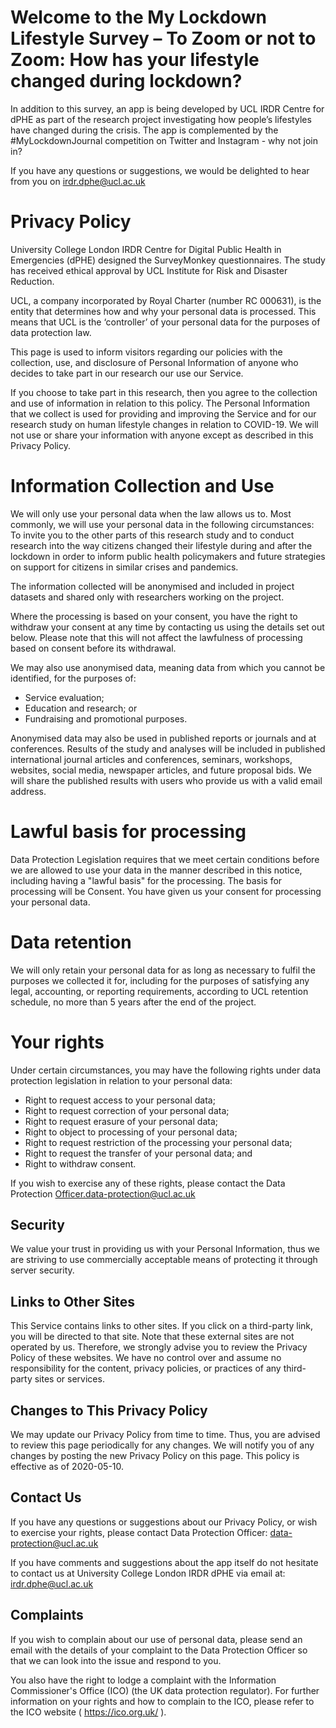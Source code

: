 # Welcome to the My Lockdown Lifestyle Survey – To Zoom or not to Zoom: How has your lifestyle changed during lockdown? #

In addition to this survey, an app is being developed by UCL IRDR Centre for dPHE as part of the research project investigating how people’s lifestyles have changed during the crisis. The app is complemented by the #MyLockdownJournal competition on Twitter and Instagram - why not join in?

If you have any questions or suggestions, we would be delighted to hear from you on irdr.dphe@ucl.ac.uk 

# Privacy Policy # 

University College London IRDR Centre for Digital Public Health in Emergencies (dPHE) designed the SurveyMonkey questionnaires. The study has received ethical approval by UCL Institute for Risk and Disaster Reduction.  

UCL, a company incorporated by Royal Charter (number RC 000631), is the entity that determines how and why your personal data is processed. This means that UCL is the ‘controller’ of your personal data for the purposes of data protection law.

This page is used to inform visitors regarding our policies with the collection, use, and disclosure of Personal Information of anyone who decides to take part in our research our use our Service.

If you choose to take part in this research, then you agree to the collection and use of information in relation to this policy. The Personal Information that we collect is used for providing and improving the Service and for our research study on human lifestyle changes in relation to COVID-19. We will not use or share your information with anyone except as described in this Privacy Policy.
 
# Information Collection and Use # 

We will only use your personal data when the law allows us to. Most commonly, we will use your personal data in the following circumstances: To invite you to the other parts of this research study and to conduct research into the way citizens changed their lifestyle during and after the lockdown in order to inform public health policymakers and future strategies on support for citizens in similar crises and pandemics. 

The information collected will be anonymised and included in project datasets and shared only with researchers working on the project. 

Where the processing is based on your consent, you have the right to withdraw your consent at any time by contacting us using the details set out below. Please note that this will not affect the lawfulness of processing based on consent before its withdrawal.

We may also use anonymised data, meaning data from which you cannot be identified, for the purposes of:
* Service evaluation;
* Education and research; or
* Fundraising and promotional purposes.

Anonymised data may also be used in published reports or journals and at conferences. Results of the study and analyses will be included in published international journal articles and conferences, seminars, workshops, websites, social media, newspaper articles, and future proposal bids. We will share the published results with users who provide us with a valid email address.

# Lawful basis for processing #

Data Protection Legislation requires that we meet certain conditions before we are allowed to use your data in the manner described in this notice, including having a "lawful basis" for the processing. The basis for processing will be Consent. You have given us your consent for processing your personal data.

# Data retention #
We will only retain your personal data for as long as necessary to fulfil the purposes we collected it for, including for the purposes of satisfying any legal, accounting, or reporting requirements, according to UCL retention schedule, no more than 5 years after the end of the project.

# Your rights #

Under certain circumstances, you may have the following rights under data protection legislation in relation to your personal data:
* Right to request access to your personal data;
* Right to request correction of your personal data;
* Right to request erasure of your personal data;
* Right to object to processing of your personal data;
* Right to request restriction of the processing your personal data;
* Right to request the transfer of your personal data; and
* Right to withdraw consent.

If you wish to exercise any of these rights, please contact the Data Protection Officer.data-protection@ucl.ac.uk

## Security ##

We value your trust in providing us with your Personal Information, thus we are striving to use commercially acceptable means of protecting it through server security.

## Links to Other Sites ##

This Service contains links to other sites. If you click on a third-party link, you will be directed to that site. Note that these external sites are not operated by us. Therefore, we strongly advise you to review the Privacy Policy of these websites. We have no control over and assume no responsibility for the content, privacy policies, or practices of any third-party sites or services.

## Changes to This Privacy Policy ##

We may update our Privacy Policy from time to time. Thus, you are advised to review this page periodically for any changes. We will notify you of any changes by posting the new Privacy Policy on this page.
This policy is effective as of 2020-05-10.

## Contact Us ##

If you have any questions or suggestions about our Privacy Policy, or wish to exercise your rights, please contact Data Protection Officer: data-protection@ucl.ac.uk

If you have comments and suggestions about the app itself do not hesitate to contact us at University College London IRDR dPHE via email at: irdr.dphe@ucl.ac.uk 


## Complaints ##
If you wish to complain about our use of personal data, please send an email with the details of your complaint to the Data Protection Officer so that we can look into the issue and respond to you.
 
You also have the right to lodge a complaint with the Information Commissioner's Office (ICO) (the UK data protection regulator).  For further information on your rights and how to complain to the ICO, please refer to the ICO website ( https://ico.org.uk/ ).

